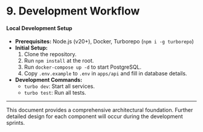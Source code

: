 # 9. Development Workflow

#### **Local Development Setup**
- **Prerequisites:** Node.js (v20+), Docker, Turborepo (`npm i -g turborepo`)
- **Initial Setup:**
  1. Clone the repository.
  2. Run `npm install` at the root.
  3. Run `docker-compose up -d` to start PostgreSQL.
  4. Copy `.env.example` to `.env` in `apps/api` and fill in database details.
- **Development Commands:**
  - `turbo dev`: Start all services.
  - `turbo test`: Run all tests.

***

This document provides a comprehensive architectural foundation. Further detailed design for each component will occur during the development sprints.